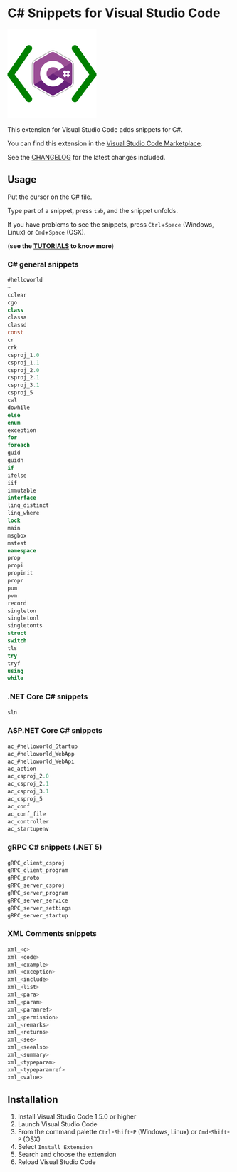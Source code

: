 # C# Snippets for Visual Studio Code

![alt text](https://github.com/J0rgeSerran0/vscode-csharp-snippets/raw/master/images/vscode-csharp-snippets.png "C# Snippets")

This extension for Visual Studio Code adds snippets for C#.

You can find this extension in the [Visual Studio Code Marketplace](https://marketplace.visualstudio.com/items?itemName=jorgeserrano.vscode-csharp-snippets).

See the [CHANGELOG](CHANGELOG.md) for the latest changes included.


## Usage
Put the cursor on the C# file.

Type part of a snippet, press `tab`, and the snippet unfolds.

If you have problems to see the snippets, press `Ctrl`+`Space` (Windows, Linux) or `Cmd`+`Space` (OSX).

(**see the [TUTORIALS](TUTORIALS.md) to know more**)


### C# general snippets
```csharp
#helloworld
~
cclear
cgo
class
classa
classd
const
cr
crk
csproj_1.0
csproj_1.1
csproj_2.0
csproj_2.1
csproj_3.1
csproj_5
cwl
dowhile
else
enum
exception
for
foreach
guid
guidn
if
ifelse
iif
immutable
interface
linq_distinct
linq_where
lock
main
msgbox
mstest
namespace
prop
propi
propinit
propr
pum
pvm
record
singleton
singletonl
singletonts
struct
switch
tls
try
tryf
using
while
```

### .NET Core C# snippets
```csharp
sln
```

### ASP.NET Core C# snippets
```csharp
ac_#helloworld_Startup
ac_#helloworld_WebApp
ac_#helloworld_WebApi
ac_action
ac_csproj_2.0
ac_csproj_2.1
ac_csproj_3.1
ac_csproj_5
ac_conf
ac_conf_file
ac_controller
ac_startupenv
```

### gRPC C# snippets (.NET 5)
```csharp
gRPC_client_csproj
gRPC_client_program
gRPC_proto
gRPC_server_csproj
gRPC_server_program
gRPC_server_service
gRPC_server_settings
gRPC_server_startup
```

### XML Comments snippets
```csharp
xml_<c>
xml_<code>
xml_<example>
xml_<exception>
xml_<include>
xml_<list>
xml_<para>
xml_<param>
xml_<paramref>
xml_<permission>
xml_<remarks>
xml_<returns>
xml_<see>
xml_<seealso>
xml_<summary>
xml_<typeparam>
xml_<typeparamref>
xml_<value>
```


## Installation

1. Install Visual Studio Code 1.5.0 or higher
2. Launch Visual Studio Code
3. From the command palette `Ctrl`-`Shift`-`P` (Windows, Linux) or `Cmd`-`Shift`-`P` (OSX)
4. Select `Install Extension`
5. Search and choose the extension
6. Reload Visual Studio Code
